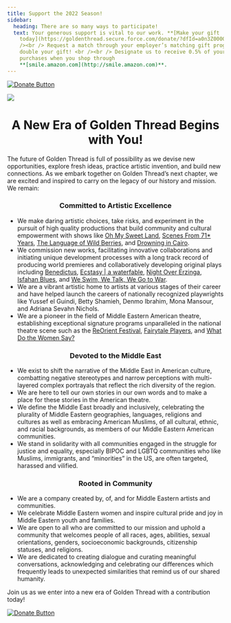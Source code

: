 ```yaml
---
title: Support the 2022 Season!
sidebar:
  heading: There are so many ways to participate!
  text: Your generous support is vital to our work. **[Make your gift
    today](https://goldenthread.secure.force.com/donate/?dfId=a0n3Z00000tn4RsQAI)**.	 <br
    /><br /> Request a match through your employer’s matching gift program and
    double your gift! <br /><br /> Designate us to receive 0.5% of your Amazon
    purchases when you shop through
    **[smile.amazon.com](http://smile.amazon.com)**.
---
```

[![Donate Button](/img/archive/2015/03/Donate-Button-400.jpg)](https://goldenthread.secure.force.com/donate/?dfId=a0n3Z00000tn4RsQAI)

![](/img/archive/2015/03/20thAnniversary-Line-1024x36.jpg)

# <center>A New Era of Golden Thread Begins with You!</center>

The future of Golden Thread is full of possibility as we devise new opportunities, explore fresh ideas, practice artistic invention, and build new connections. As we embark together on Golden Thread’s next chapter, we are excited and inspired to carry on the legacy of our history and mission.  We remain:

### **<center>Committed to Artistic Excellence<center>**

* We make daring artistic choices, take risks, and experiment in the pursuit of high quality productions that build community and cultural empowerment with shows like [Oh My Sweet Land](https://goldenthread.org/productions/sweet-land/), [Scenes From 71* Years](https://goldenthread.org/productions/scenes-from-71-years/), [The Language of Wild Berries](https://goldenthread.org/productions/the-language-of-wild-berries-2022/), and [Drowning in Cairo](https://goldenthread.org/productions/drowning-in-cairo/).
* We commission new works, facilitating innovative collaborations and initiating unique development processes with a long track record of producing world premieres and collaboratively developing original plays including [Benedictus](https://goldenthread.org/productions/benedictus/), [Ecstasy | a waterfable](https://goldenthread.org/productions/ecstasy-a-waterfable/), [Night Over Erzinga](https://goldenthread.org/productions/night-over-erzinga/), [Isfahan Blues](https://goldenthread.org/productions/isfahan-blues/), and [We Swim, We Talk, We Go to War](https://goldenthread.org/productions/we-talk-we-swim/).
* We are a vibrant artistic home to artists at various stages of their career and have helped launch the careers of nationally recognized playwrights like Yussef el Guindi, Betty Shamieh, Denmo Ibrahim, Mona Mansour, and Adriana Sevahn Nichols.
* We are a pioneer in the field of Middle Eastern American theatre, establishing exceptional signature programs unparalleled in the national theatre scene such as the [ReOrient Festival](https://goldenthread.org/programs/reorient/), [Fairytale Players](https://goldenthread.org/programs/fairytale-players/), and [What Do the Women Say?](https://goldenthread.org/programs/what-do-the-women-say/)

### **<center>Devoted to the Middle East<center>**

* We exist to shift the narrative of the Middle East in American culture, combatting negative stereotypes and narrow perceptions with multi-layered complex portrayals that reflect the rich diversity of the region.
* We are here to tell our own stories in our own words and to make a place for these stories in the American theatre.
* We define the Middle East broadly and inclusively, celebrating the plurality of Middle Eastern geographies, languages, religions and cultures as well as embracing American Muslims, of all cultural, ethnic, and racial backgrounds, as members of our Middle Eastern American communities.
* We stand in solidarity with all communities engaged in the struggle for justice and equality, especially BIPOC and LGBTQ communities who like Muslims, immigrants, and “minorities” in the US, are often targeted, harassed and vilified.

### **<center>Rooted in Community<center>**

* We are a company created by, of, and for Middle Eastern artists and communities.
* We celebrate Middle Eastern women and inspire cultural pride and joy in Middle Eastern youth and families.
* We are open to all who are committed to our mission and uphold a community that welcomes people of all races, ages, abilities, sexual orientations, genders, socioeconomic backgrounds, citizenship statuses, and religions.
* We are dedicated to creating dialogue and curating meaningful conversations, acknowledging and celebrating our differences which frequently leads to unexpected similarities that remind us of our shared humanity.

Join us as we enter into a new era of Golden Thread with a contribution today!

[![Donate Button](/img/archive/2015/03/Donate-Button-400.jpg)](https://goldenthread.secure.force.com/donate/?dfId=a0n3Z00000tn4RsQAI)